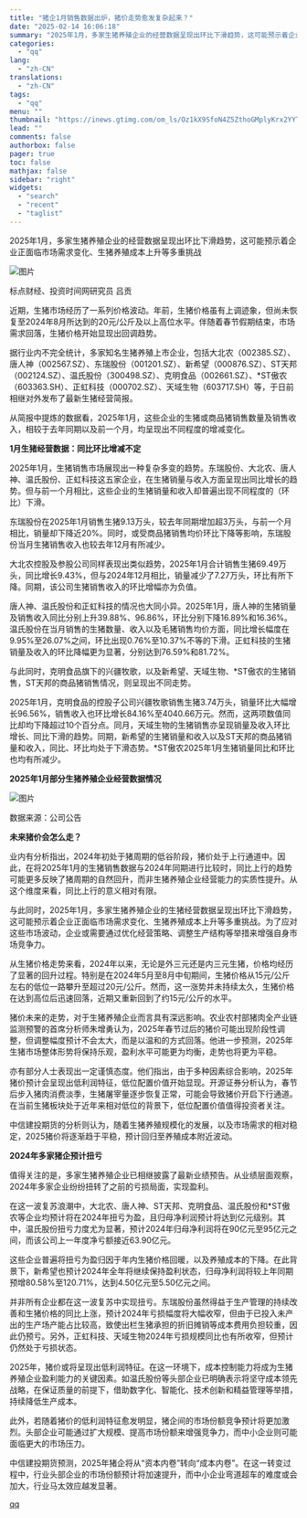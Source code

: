 ```yaml
---
title: "猪企1月销售数据出炉，猪价走势愈发复杂起来？"
date: "2025-02-14 16:06:18"
summary: "2025年1月，多家生猪养殖企业的经营数据呈现出环比下滑趋势，这可能预示着企业正面临市场需求变化、生..."
categories:
  - "qq"
lang:
  - "zh-CN"
translations:
  - "zh-CN"
tags:
  - "qq"
menu: ""
thumbnail: "https://inews.gtimg.com/om_ls/Oz1kX9SfoN4Z5ZthoGMplyKrx2YYTVn77-cZG9sMjDHPgAA_640360/0"
lead: ""
comments: false
authorbox: false
pager: true
toc: false
mathjax: false
sidebar: "right"
widgets:
  - "search"
  - "recent"
  - "taglist"
---
```


2025年1月，多家生猪养殖企业的经营数据呈现出环比下滑趋势，这可能预示着企业正面临市场需求变化、生猪养殖成本上升等多重挑战

![图片](https://inews.gtimg.com/om_bt/OH4qPG1qmzFE9EaY_zyiSzcu4cbm53opp4n_sgV73tFRoAA/641)

标点财经、投资时间网研究员 吕贡

近期，生猪市场经历了一系列价格波动。年前，生猪价格虽有上调迹象，但尚未恢复至2024年8月所达到的20元/公斤及以上高位水平。伴随着春节假期结束，市场需求回落，生猪价格开始显现出回调趋势。

据行业内不完全统计，多家知名生猪养殖上市企业，包括大北农（002385.SZ）、唐人神（002567.SZ）、东瑞股份（001201.SZ）、新希望（000876.SZ）、ST天邦（002124.SZ）、温氏股份（300498.SZ）、克明食品（002661.SZ）、\*ST傲农（603363.SH）、正虹科技（000702.SZ）、天域生物（603717.SH）等，于日前相继对外发布了最新生猪经营简报。

从简报中提炼的数据看，2025年1月，这些企业的生猪或商品猪销售数量及销售收入，相较于去年同期以及前一个月，均呈现出不同程度的增减变化。

**1月生猪经营数据：同比环比增减不定**

2025年1月，生猪销售市场展现出一种复杂多变的趋势。东瑞股份、大北农、唐人神、温氏股份、正虹科技这五家企业，在生猪销量与收入方面呈现出同比增长的趋势。但与前一个月相比，这些企业的生猪销量和收入却普遍出现不同程度的（环比）下滑。   

东瑞股份在2025年1月销售生猪9.13万头，较去年同期增加超3万头，与前一个月相比，销量却下降近20%。同时，或受商品猪销售均价环比下降等影响，东瑞股份当月生猪销售收入也较去年12月有所减少。

大北农控股及参股公司同样表现出类似趋势，2025年1月合计销售生猪69.49万头，同比增长9.43%，但与2024年12月相比，销量减少了7.27万头，环比有所下降。同期，该公司生猪销售收入的环比增幅亦为负值。

唐人神、温氏股份和正虹科技的情况也大同小异。2025年1月，唐人神的生猪销量及销售收入同比分别上升39.88%、96.86%，环比分别下降16.89%和16.36%。温氏股份在当月销售的生猪数量、收入以及毛猪销售均价方面，同比增长幅度在9.95%至26.07%之间，环比出现0.76%至10.37%不等的下滑。正虹科技的生猪销量及收入的环比降幅更为显著，分别达到76.59%和81.72%。

与此同时，克明食品旗下的兴疆牧歌，以及新希望、天域生物、\*ST傲农的生猪销售，ST天邦的商品猪销售情况，则呈现出不同走势。

2025年1月，克明食品的控股子公司兴疆牧歌销售生猪3.74万头，销量环比大幅增长96.56%，销售收入也环比增长84.16%至4040.66万元。然而，这两项数值同比却均下降超过10个百分点。同月，天域生物的生猪销售亦呈现销量及收入环比增长、同比下滑的趋势。同期，新希望的生猪销量和收入以及ST天邦的商品猪销量和收入，同比、环比均处于下滑态势。\*ST傲农2025年1月生猪销量同比和环比也均有所减少。

**2025年1月部分生猪养殖企业经营数据情况**

![图片](https://inews.gtimg.com/om_bt/OXFXW0w8IzDNb_lnQLRu7lQ7oEqxri5oVwFcBAG5weZ8gAA/641)

数据来源：公司公告

**未来猪价会怎么走？**

业内有分析指出，2024年初处于猪周期的低谷阶段，猪价处于上行通道中。因此，在将2025年1月的生猪销售数据与2024年同期进行比较时，同比上行的趋势可能更多反映了猪周期的自然回升，而非生猪养殖企业经营能力的实质性提升。从这个维度来看，同比上行的意义相对有限。

与此同时，2025年1月，多家生猪养殖企业的生猪经营数据呈现出环比下滑趋势，这可能预示着企业正面临市场需求变化、生猪养殖成本上升等多重挑战。为了应对这些市场波动，企业或需要通过优化经营策略、调整生产结构等举措来增强自身市场竞争力。

从生猪价格走势来看，2024年以来，无论是外三元还是内三元生猪，价格均经历了显著的回升过程。特别是在2024年5月至8月中旬期间，生猪价格从15元/公斤左右的低位一路攀升至超过20元/公斤。然而，这一涨势并未持续太久，生猪价格在达到高位后迅速回落，近期又重新回到了约15元/公斤的水平。   

猪价未来的走势，对于生猪养殖企业而言具有深远影响。农业农村部猪肉全产业链监测预警的首席分析师朱增勇认为，2025年春节过后的猪价可能出现阶段性调整，但调整幅度预计不会太大，而是以温和的方式回落。他进一步预测，2025年生猪市场整体形势将保持乐观，盈利水平可能更为均衡，走势也将更为平稳。

亦有部分人士表现出一定谨慎态度。他们指出，由于多种因素综合影响，2025年猪价预计会呈现出低利润特征，低位配置价值开始显现。开源证券分析认为，春节后步入猪肉消费淡季，生猪屠宰量逐步恢复正常，可能会导致猪价开启下行通道。在当前生猪板块处于近年来相对低位的背景下，低位配置价值值得投资者关注。

中信建投期货的分析则认为，随着生猪养殖规模化的发展，以及市场需求的相对稳定，2025猪价将逐渐趋于平稳，预计回归至养殖成本附近波动。

**2024年多家猪企预计扭亏**

值得关注的是，多家生猪养殖企业已相继披露了最新业绩预告。从业绩层面观察，2024年多家企业纷纷扭转了之前的亏损局面，实现盈利。

在这一波复苏浪潮中，大北农、唐人神、ST天邦、克明食品、温氏股份和\*ST傲农等企业均预计将在2024年扭亏为盈，且归母净利润预计将达到亿元级别。其中，温氏股份扭亏力度尤为显著，预计2024年归母净利润将在90亿元至95亿元之间，而该公司上一年度净亏额接近63.90亿元。   

这些企业普遍将扭亏为盈归因于年内生猪价格回暖，以及养殖成本的下降。在此背景下，新希望也预计2024年全年将继续保持盈利状态，归母净利润将较上年同期预增80.58%至120.71%，达到4.50亿元至5.50亿元之间。

并非所有企业都在这一波复苏中实现扭亏。东瑞股份虽然得益于生产管理的持续改善和生猪价格的同比上涨，预计2024年亏损幅度将大幅收窄，但由于已投入未产出的生产场产能占比较高，致使出栏生猪承担的折旧摊销等成本费用负担较重，因此仍预亏。另外，正虹科技、天域生物2024年亏损规模同比也有所收窄，但预计仍然处于亏损状态。

2025年，猪价或将呈现出低利润特征。在这一环境下，成本控制能力将成为生猪养殖企业盈利能力的关键因素。如温氏股份等头部企业已明确表示将坚守成本领先战略，在保证质量的前提下，借助数字化、智能化、技术创新和精益管理等举措，持续降低生产成本。

此外，若随着猪价的低利润特征愈发明显，猪企间的市场份额竞争预计将更加激烈。头部企业可能通过扩大规模、提高市场份额来增强竞争力，而中小企业则可能面临更大的市场压力。

中信建投期货预测，2025年猪企将从“资本内卷”转向“成本内卷”。在这一转变过程中，行业头部企业的市场份额预计将加速提升，而中小企业弯道超车的难度或会加大，行业马太效应越发显著。

[qq](https://new.qq.com/rain/a/20250214A05TMM00)
